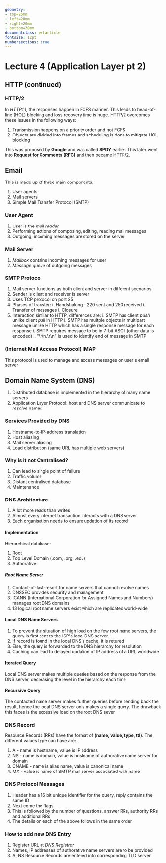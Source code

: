 ```yaml
---
geometry:
- top=25mm
- left=20mm
- right=20mm
- bottom=30mm
documentclass: extarticle
fontsize: 12pt
numbersections: true
---
```


# Lecture 4 (Application Layer pt 2)

## HTTP (continued)

### HTTP/2
In *HTTP1.1*, the responses happen in FCFS manner. This leads to head-of-line (HOL) blocking and loss recovery time is huge. HTTP/2 overcomes these issues in the following ways:

1. Transmission happens on a priority order and not FCFS
2. Objects are divided into frames and scheduling is done to mitigate HOL blocking

This was proposed by **Google** and was called **SPDY** earlier. This later went into **Request for Comments (RFC)** and then became HTTP/2.


## Email
This is made up of three main components:

1. User agents
2. Mail servers
3. Simple Mail Transfer Protocol (SMTP)

### User Agent
1. User is the *mail reader*
2. Performing actions of composing, editing, reading mail messages
3. Outgoing, incoming messages are stored on the server

### Mail Server
1. *Mailbox* contains incoming messages for user
2. *Message queue* of outgoing messages

### SMTP Protocol
1. Mail server functions as both client and server in different scenarios
2. Sender is client and receiver is server
3. Uses TCP protocol on port $25$
4. Phases of transfer:
    i. Handshaking - $220$ sent and $250$ received
    i. Transfer of messages
    i. Closure
5. Interaction similar to HTTP, differences are:
    i. SMTP has client *push* unlike client *pull* in HTTP
    i. SMTP has multple objects in multipart message unlike HTTP which has a single response message for each response
    i. SMTP requires message to be in 7-bit ASCII (other data is encoded)
    i. "\\r\\n.\\r\\n" is used to identify end of message in SMTP

### (Internet Mail Access Protocol) IMAP
This protocol is used to manage and access messages on user's email server


## Domain Name System (DNS)
1. Distributed database is implemented in the hierarchy of many name servers
2. Application Layer Protocol: host and DNS server communicate to *resolve* names

### Services Provided by DNS
1. Hostname-to-IP-address translation
2. Host aliasing
3. Mail server aliasing
4. Load distribution (same URL has multiple web servers)

### Why is it not Centralised?
1. Can lead to single point of failure
2. Traffic volume
3. Distant centralised database
4. Maintenance

### DNS Architecture
1. A lot more reads than writes
2. Almost every internet transaction interacts with a DNS server
3. Each organisation needs to ensure updation of its record

#### Implementation
Hierarchical database:

1. Root
2. Top Level Domain (.com, .org, .edu)
3. Authorative

##### Root Name Server

1. Contact-of-last-resort for name servers that cannot resolve names
2. DNSSEC provides security and management
3. ICANN (International Corporation for Assigned Names and Numbers) manages root DNS domains
4. 13 logical root name servers exist which are replicated world-wide

#### Local DNS Name Servers
1. To prevent the situation of high load on the few root name servers, the query is first sent to the ISP's local DNS server.
2. If record is found in the local DNS's cache, it is retured
3. Else, the query is forwarded to the DNS hierarchy for resolution
4. Caching can lead to delayed updation of IP address of a URL worldwide

#### Iterated Query
Local DNS server makes multiple queries based on the response from the DNS server, decreasing the level in the hierarchy each time

#### Recursive Query
The contacted name server makes further queries before sending back the result, hence the local DNS server only makes a single query. The drawback this faces is the excessive load on the root DNS sever

### DNS Record
Resource Records (RRs) have the format of **(name, value, type, ttl)**. The different values type can have are:

1. A - name is hostname, value is IP address
2. NS - name is domain, value is hostname of authorative name server for domain
3. CNAME - name is alias name, value is canonical name
4. MX - value is name of SMTP mail server associated with name

### DNS Protocol Messages
1. Header has a 16 bit unique identifier for the query, reply contains the same ID
2. Next come the flags
3. This is followed by the number of questions, answer RRs, authority RRs and additional RRs
4. The details on each of the above follows in the same order

### How to add new DNS Entry
1. Register URL at *DNS Registrar*
2. Names, IP addresses of authorative name servers are to be provided
3. A, NS Resource Records are entered into corresponding TLD server




















